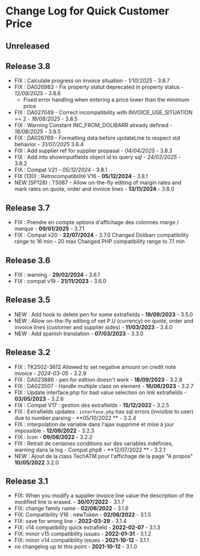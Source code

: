 # Change Log for Quick Customer Price

## Unreleased

## Release 3.8
- FIX : Calculate progress on invoice situation - *1/10/2025* - 3.8.7
- FIX : DA026983 - Fix property statut deprecated in property status - *12/09/2025* - 3.8.6
  + Fixed error handling when entering a price lower than the minimum price
- FIX : DA027049 - Correct incompatibility with INVOICE_USE_SITUATION == 2 - *18/08/2025* - 3.8.5
- FIX : Warning Constant INC_FROM_DOLIBARR already defined - *18/08/2025* - 3.8.5
- FIX : DA026769 - Formatting data before updateLine to respect std behavior - *31/07/2025* 3.8.4
- FIX : Add supplier ref for supplier propasal - *04/04/2025* - 3.8.3
- FIX : Add into showinputfields object id to query sql - *24/02/2025* - 3.8.2
- FIX : Compat V21 - *05/12/2024* - 3.8.1
- FIX (130) : Retrocompatibilité V16 - **05/12/2024** - 3.8.1
- NEW (SP128) : T5087 - Allow on-the-fly editing of margin rates and mark rates on quote, order and invoice lines - **13/11/2024** - 3.8.0

## Release 3.7

- FIX : Prendre en compte options d'affichage des colonnes marge / marque -
  **09/01/2025** - 3.7.1
- FIX : Compat v20 - **22/07/2024** - 3.7.0
  Changed Dolibarr compatibility range to 16 min - 20 max
  Changed PHP compatibility range to 7.1 min

## Release 3.6

- FIX : warning - **29/02/2024** - 3.6.1
- FIX : compat v19 - **21/11/2023** - 3.6.0

## Release 3.5

- NEW : Add hook to delete pen for some extrafields - **19/09/2023** - 3.5.0
- NEW : Allow on-the-fly editing of net P.U (currency) on quote, order and invoice lines (customer and supplier sides) -
  **11/03/2023** - 3.4.0
- NEW : Add spanish translation - **07/03/2023** - 3.3.0

## Release 3.2

- FIX : TK2502-3612 Allowed to set negative amount on credit note invoice - *2024-03-05* - 3.2.9
- FIX : DA023886 - pen for edition doesn't work - **18/09/2023** - 3.2.8
- FIX : DA023507 - Handle multiple class on element - **16/06/2023** - 3.2.7
- FIX : Update interface.php for bad value selection on link extrafields - **03/05/2023** - 3.2.6
- FIX : Compat V17 : gestion des extrafields - **15/12/2022** - 3.2.5
- FIX : Extrafields updates : `interface.php` has sql errors (invisible to user) due to number parsing - **05/10/2022
  ** - 3.2.4
- FIX : interpolation de variable dans l'ajax supprimé et mise à jour impossible - **12/09/2022** - 3.2.3
- FIX : Icon - **09/08/2022** - 3.2.2
- FIX : Retrait de certaines conditions sur des variables indéfinies, warning dans la log - Compat php8 - **12/07/2022
  ** - 3.2.1
- NEW : Ajout de la class TechATM pour l'affichage de la page "A propos" **10/05/2022** 3.2.0

## Release 3.1

- FIX: When you modify a supplier invoice line value the description of the modified line is erased. - **30/07/2022** -
  3.1.7
- FIX: change family name - **02/06/2022** - 3.1.6
- FIX: Compatibility V16 : newToken - **02/06/2022** - 3.1.5
- FIX: save for wrong line - **2022-03-29** - 3.1.4
- FIX: v14 compatibility quick extrafield - **2022-02-07** - 3.1.3
- FIX: minor v15 compatibility issues - **2022-01-31** - 3.1.2
- FIX: minor v14 compatibility issues - **2021-10-12** - 3.1.1
- no changelog up to this point - **2021-10-12** - 3.1.0
